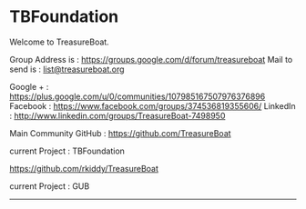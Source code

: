 TBFoundation
============

Welcome to TreasureBoat.

Group Address is : https://groups.google.com/d/forum/treasureboat
Mail to send is : list@treasureboat.org

Google + : https://plus.google.com/u/0/communities/107985167507976376896
Facebook : https://www.facebook.com/groups/374536819355606/
LinkedIn : http://www.linkedin.com/groups/TreasureBoat-7498950

Main Community GitHub :
  https://github.com/TreasureBoat

  current Project : TBFoundation

  https://github.com/rkiddy/TreasureBoat
  
  current Project : GUB
  
---


